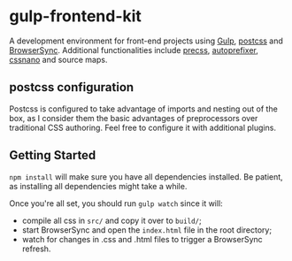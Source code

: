 # gulp-frontend-kit
A development environment for front-end projects using [Gulp](gulpjs.com), [postcss](http://postcss.org/) and [BrowserSync](https://www.browsersync.io/).
Additional functionalities include [precss](https://jonathantneal.github.io/precss/), [autoprefixer](https://autoprefixer.github.io/), [cssnano](http://cssnano.co/) and source maps.

## postcss configuration
Postcss is configured to take advantage of imports and nesting out of the box, as I consider them the basic advantages of preprocessors over traditional CSS authoring.
Feel free to configure it with additional plugins.

## Getting Started
`npm install` will make sure you have all dependencies installed.
Be patient, as installing all dependencies might take a while.

Once you're all set, you should run `gulp watch` since it will:
* compile all css in `src/` and copy it over to `build/`;
* start BrowserSync and open the `index.html` file in the root directory;
* watch for changes in .css and .html files to trigger a BrowserSync refresh.
